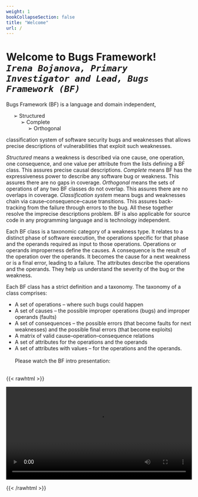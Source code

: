 ```yaml
---
weight: 1
bookCollapseSection: false
title: "Welcome"
url: /
---
```

# Welcome to Bugs Framework! <br/>_`Irena Bojanova, Primary Investigator and Lead, Bugs Framework (BF)`_

Bugs Framework (BF) is a language and domain independent,

     ➢ Structured  
          ➢ Complete  
               ➢ Orthogonal  

classification system of software security bugs and weaknesses that allows precise descriptions of vulnerabilities that exploit such weaknesses.

_Structured_ means a weakness is described via one cause, one operation, one consequence, and one value per attribute from the lists defining a BF class. This assures precise causal descriptions. _Complete_ means BF has the expressiveness power to describe any software bug or weakness. This assures there are no gaps in coverage. _Orthogonal_ means the sets of operations of any two BF classes do not overlap. This assures there are no overlaps in coverage. _Classification system_ means bugs and weaknesses chain via cause–consequence–cause transitions. This assures back-tracking from the failure through errors to the bug. All these together resolve the imprecise descriptions problem. BF is also applicable for source code in any programming language and is technology independent. 

Each BF class is a taxonomic  category  of  a  weakness type. It relates to a distinct phase of software execution, the operations specific for that phase and 
the operands required as input to those operations. Operations or operands improperness define the causes. A consequence is the result of the operation over the operands. It becomes the cause for a next weakness or is a final error, leading to a failure. The attributes describe the operations and the operands. 
They help us understand the severity of the bug or the weakness.

Each BF class has a strict definition and a taxonomy. The taxonomy of a class comprises:

*   A set of operations – where such bugs could happen
*   A set of causes – the possible improper operations (bugs) and improper operands (faults)
*   A set of consequences – the possible errors (that become faults for next weaknesses) and the possible
final errors (that become exploits)
*   A matrix of valid cause–operation–consequence relations
*   A set of attributes for the operations and the operands
*   A set of attributes with values – for the operations and the operands.
<br/><br/>
Please watch the BF intro presentation:
<br/><br/>

{{< rawhtml >}} 

<video width=100% controls autoplay>
    <source src="https://drive.google.com/file/d/1EAey8j6bLzQ1ut9lPYenw3c6WZdklrCg/view" type="video/mp4">
</video>

{{< /rawhtml >}}

